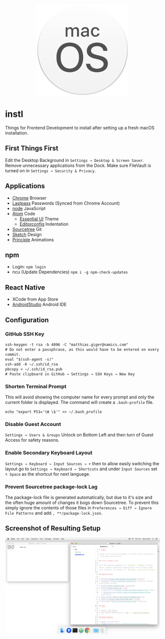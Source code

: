 <p align="center">
  <img src="https://raw.githubusercontent.com/naminho/instl/master/logo.svg?sanitize=true" alt="macos logo" width="300">
  <br>
</p>

# instl

Things for Frontend Development to install after setting up a fresh macOS installation.

## First Things First

Edit the Desktop Background in `Settings → Desktop & Screen Saver`. Remove unnecessary applications from the Dock. Make sure FileVault is turned on in `Settings → Security & Privacy`.

## Applications

* [Chrome](https://www.google.com/chrome/) Browser
* [Lastpass](https://lastpass.com/?&ac=1) Passwords (Synced from Chrome Account)
* [node](https://nodejs.org) JavaScript
* [Atom](https://atom.io/) Code
  * [Essential UI](https://atom.io/themes/essential-ui) Theme
  * [Editorconfig](https://atom.io/packages/editorconfig) Indentation
* [Sourcetree](https://www.sourcetreeapp.com/) Git
* [Sketch](https://www.sketchapp.com/) Design
* [Principle](http://principleformac.com/) Animations

## npm

* Login: `npm login`
* ncu (Update Dependencies) `npm i -g npm-check-updates`

## React Native

* XCode from App Store
* [AndroidStudio](https://developer.android.com/studio/) Android IDE

## Configuration

### GitHub SSH Key

```
ssh-keygen -t rsa -b 4096 -C "matthias.giger@namics.com"
# Do not enter a passphrase, as this would have to be entered on every commit.
eval "$(ssh-agent -s)"
ssh-add -K ~/.ssh/id_rsa
pbcopy < ~/.ssh/id_rsa.pub
# Paste clipboard in GitHub → Settings → SSH Keys → New Key
```

### Shorten Terminal Prompt

This will avoid showing the computer name for every prompt and only the current
folder is displayed. The command will create a `.bash-profile` file.

```
echo "export PS1='\W \$'" >> ~/.bash_profile
```

### Disable Guest Account

`Settings → Users & Groups` Unlock on Bottom Left and then turn of Guest Access for safety reasons.

### Enable Secondary Keyboard Layout

`Settings → Keyboard → Input Sources → +` then to allow easily switching the layout go to
`Settings → Keyboard → Shortcuts` and under `Input Sources` set `⌥ Space` as the shortcut for next language.

### Prevent Sourcetree package-lock Lag

The package-lock file is generated automatically, but due to it's size and the often huge amount of changes
it bogs down Sourcetree. To prevent this simply ignore the contents of those files in `Preferences → Diff → Ignore File Patterns` and add `, **/package-lock.json`.

## Screenshot of Resulting Setup

<p align="center">
  <img src="https://raw.githubusercontent.com/naminho/instl/master/screenshot.png" alt="screenshot after install">
</p>
